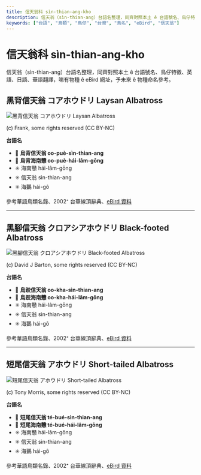 ```yaml
---
title: 信天翁科 sìn-thian-ang-kho
description: 信天翁（sìn-thian-ang）台語名整理，同齊對照本土 ê 台語號名、鳥仔特徵、英語、日語、華語翻譯，嘛有物種 ê eBird 網址，予未來 ê 物種命名參考。
keywords: ["台語", "鳥類", "鳥仔", "台灣", "鳥名", "eBird", "信天翁"]
---
```


# 信天翁科 sìn-thian-ang-kho

信天翁（sìn-thian-ang）台語名整理，同齊對照本土 ê 台語號名、鳥仔特徵、英語、日語、華語翻譯，嘛有物種 ê eBird 網址，予未來 ê 物種命名參考。

## 黑背信天翁 コアホウドリ Laysan Albatross

![黑背信天翁 コアホウドリ Laysan Albatross](https://inaturalist-open-data.s3.amazonaws.com/photos/12671058/medium.jpeg)

(c) Frank, some rights reserved (CC BY-NC)

**台語名**

- 🎯 **烏背信天翁 oo-puè-sìn-thian-ang**
- 🎯 **烏背海南戇 oo-puè-hái-lâm-gōng**
- ✳️ 海南戇 hái-lâm-gōng
- ✳️ 信天翁 sìn-thian-ang
- ✳️ 海鵝 hái-gô

參考華語鳥類名錄、2002⁺ 台華線頂辭典、[eBird 資料](https://ebird.org/species/layalb)

---

## 黑腳信天翁 クロアシアホウドリ Black-footed Albatross

![黑腳信天翁 クロアシアホウドリ Black-footed Albatross](https://inaturalist-open-data.s3.amazonaws.com/photos/4767337/medium.jpeg)

(c) David J Barton, some rights reserved (CC BY-NC)

**台語名**

- 🎯 **烏跤信天翁 oo-kha-sìn-thian-ang**
- 🎯 **烏跤海南戇 oo-kha-hái-lâm-gōng**
- ✳️ 海南戇 hái-lâm-gōng
- ✳️ 信天翁 sìn-thian-ang
- ✳️ 海鵝 hái-gô

參考華語鳥類名錄、2002⁺ 台華線頂辭典、[eBird 資料](https://ebird.org/species/bkfalb)

---

## 短尾信天翁 アホウドリ Short-tailed Albatross

![短尾信天翁 アホウドリ Short-tailed Albatross](https://inaturalist-open-data.s3.amazonaws.com/photos/186779763/medium.jpg)

(c) Tony Morris, some rights reserved (CC BY-NC)

**台語名**

- 🎯 **短尾信天翁 té-bué-sìn-thian-ang**
- 🎯 **短尾海南戇 té-bué-hái-lâm-gōng**
- ✳️ 海南戇 hái-lâm-gōng
- ✳️ 信天翁 sìn-thian-ang
- ✳️ 海鵝 hái-gô

參考華語鳥類名錄、2002⁺ 台華線頂辭典、[eBird 資料](https://ebird.org/species/shtalb)

